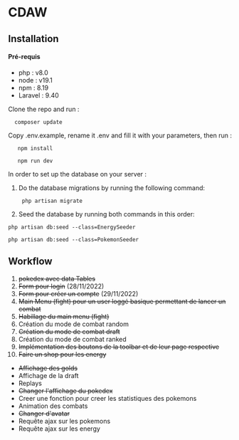 # CDAW

## Installation

#### Pré-requis

- php : v8.0
- node : v19.1
- npm : 8.19
- Laravel : 9.40

Clone the repo and run :
```
  composer update
```

Copy .env.example, rename it .env and fill it with your parameters, then run :
```
   npm install
```
```
   npm run dev
```
In order to set up the database on your server :

1. Do the database migrations by running the following command:


        php artisan migrate
      
2. Seed the database by running both commands in this order:
  ```
  php artisan db:seed --class=EnergySeeder
  ```
  ```
  php artisan db:seed --class=PokemonSeeder
  ```
## Workflow

1. <del>pokedex avec data Tables</del>
2. <del>Form pour login</del> (28/11/2022)
3. <del>Form pour créer un compte</del> (29/11/2022)
4. <del>Main Menu (fight) pour un user loggé basique permettant de lancer un combat</del>
5. <del>Habillage du main menu (fight)</del>
6. Création du mode de combat random
7. <del>Création du mode de combat draft</del>
8. Création du mode de combat ranked
9. <del>Implémentation des boutons de la toolbar et de leur page respective</del>
10. <del>Faire un shop pour les energy</del>

- <del>Affichage des golds</del>
- Affichage de la draft
- Replays
- <del>Changer l'affichage du pokedex</del>
- Creer une fonction pour creer les statistiques des pokemons
- Animation des combats
- <del>Changer d'avatar</del>
- Requête ajax sur les pokemons
- Requête ajax sur les energy

